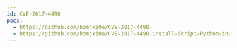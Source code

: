 ```yaml
---
id: CVE-2017-4490
pocs:
  - https://github.com/homjxi0e/CVE-2017-4490-
  - https://github.com/homjxi0e/CVE-2017-4490-install-Script-Python-in-Terminal-
---
```

